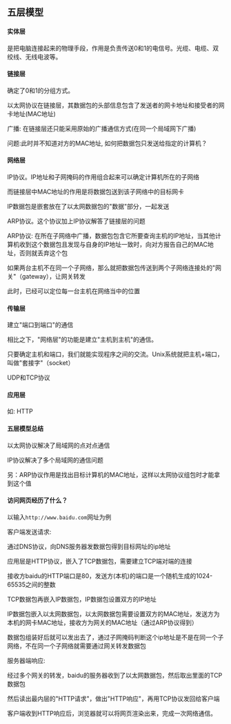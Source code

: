 ## 五层模型

#### 实体层
是把电脑连接起来的物理手段，作用是负责传送0和1的电信号。光缆、电缆、双绞线、无线电波等。

#### 链接层
确定了0和1的分组方式。

以太网协议在链接层，其数据包的头部信息包含了发送者的网卡地址和接受者的网卡地址(MAC地址)

广播: 在链接层还只能采用原始的广播通信方式(在同一个局域网下广播)

问题:此时并不知道对方的MAC地址, 如何把数据包只发送给指定的计算机？

#### 网络层
IP协议。IP地址和子网掩码的作用组合起来可以确定计算机所在的子网络

而链接层中MAC地址的作用是将数据包送到该子网络中的目标网卡

IP数据包是嵌套放在了以太网数据包的"数据"部分，一起发送

ARP协议。这个协议加上IP协议解答了链接层的问题

ARP协议: 在所在子网络中广播，数据包包含它所要查询主机的IP地址，当其他计算机收到这个数据包且发现与自身的IP地址一致时，向对方报告自己的MAC地址，否则就丢弃这个包

如果两台主机不在同一个子网络，那么就把数据包传送到两个子网络连接处的"网关"（gateway），让网关转发

此时，已经可以定位每一台主机在网络当中的位置

#### 传输层
建立"端口到端口"的通信

相比之下，"网络层"的功能是建立"主机到主机"的通信。

只要确定主机和端口，我们就能实现程序之间的交流。Unix系统就把主机+端口，叫做"套接字"（socket）

UDP和TCP协议

#### 应用层

如: HTTP

#### 五层模型总结
以太网协议解决了局域网的点对点通信

IP协议解决了多个局域网的通信问题

另：ARP协议作用是找出目标计算机的MAC地址，这样以太网协议组包时才能拿到这个值

#### 访问网页经历了什么？
以输入`http://www.baidu.com`网址为例

客户端发送请求:

通过DNS协议，向DNS服务器发数据包得到目标网址的ip地址

应用层是HTTP协议，嵌入了TCP数据包，需要建立TCP端对端的连接

接收方baidu的HTTP端口是80，发送方(本机)的端口是一个随机生成的1024-65535之间的整数

TCP数据包再嵌入IP数据包，IP数据包设置双方的IP地址

IP数据包嵌入以太网数据包，以太网数据包需要设置双方的MAC地址，发送方为本机的网卡MAC地址，接收方为网关的MAC地址（通过ARP协议得到）

数据包组装好后就可以发出去了，通过子网掩码判断这个ip地址是不是在同一个子网络，不在同一个子网络就需要通过网关转发数据包

服务器端响应:

经过多个网关的转发，baidu的服务器收到了以太网数据包，然后取出里面的TCP数据包

然后读出最内层的"HTTP请求"，做出"HTTP响应"，再用TCP协议发回给客户端

客户端收到HTTP响应后，浏览器就可以将网页渲染出来，完成一次网络通信。